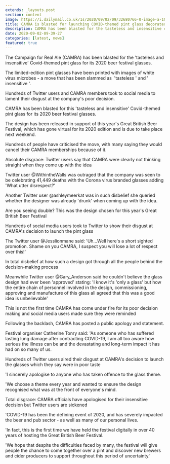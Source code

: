 ```yaml
---
extends: _layouts.post
section: content
image: https://i.dailymail.co.uk/1s/2020/09/02/09/32680766-0-image-a-10_1599035003085.jpg 
title: CAMRA is blasted for launching COVID-themed pint glass decorated 
description: CAMRA has been blasted for the tasteless and insensitive covid-themed pint glass for its 2020 beer festival glasses.The pint glasses have been printed with images of white virus microbes. 
date: 2020-09-02-09-39-27 
categories: [latest, news] 
featured: true 
--- 
```

The Campaign for Real Ale (CAMRA) has been blasted for the 'tasteless and insensitive' Covid-themed pint glass for its 2020 beer festival glasses.  

The limited-edition pint glasses have been printed with images of white virus microbes - a move that has been slammed as  'tasteless ' and ' insensitive '.

Hundreds of Twitter users and CAMRA members took to social media to lament their disgust at the company's poor decision.

CAMRA has been blasted for this 'tasteless and insensitive' Covid-themed pint glass for its 2020 beer festival glasses.

The design has been released in support of this year's Great British Beer Festival, which has gone virtual for its 2020 edition and is due to take place next weekend.

Hundreds of people have criticised the move, with many saying they would cancel their CAMRA memberships because of it. 

Absolute disgrace: Twitter users say that CAMRA were clearly not thinking straight when they come up with the idea

Twitter user @WithintheWalls was outraged that the company was seen to be celebrating 41,449 deaths with the Corona virus branded glasses adding 'What utter disrespect?'

Another Twitter user @ashleymeerkat was in such disbelief she queried whether the designer was already 'drunk' when coming up with the idea.

Are you seeing double? This was the design chosen for this year's Great British Beer Festival

Hundreds of social media users took to Twitter to show their disgust at CAMRA's decision to launch the pint glass

The Twitter user @Jesslionmane said: 'Uh...Well here's a short sighted promotion. Shame on you CAMRA, I suspect you will lose a lot of respect over this!'

In total disbelief at how such a design got through all the people behind the decision-making process

Meanwhile Twitter user @Gary_Anderson said he couldn't believe the glass design had ever been 'approved' stating: 'I know it's 'only a glass' but how the entire chain of personnel involved in the design, commissioning, approving and manufacture of this glass all agreed that this was a good idea is unbelievable'

This is not the first time CAMRA has come under fire for its poor decision making and social media users made sure they were reminded

Following the backlash, CAMRA has posted a public apology and statement.

Festival organiser Catherine Tonry said: 'As someone who has suffered lasting lung damage after contracting COVID-19, I am all too aware how serious the illness can be and the devastating and long-term impact it has had on so many of us.

Hundreds of Twitter users aired their disgust at CAMRA's decision to launch the glasses which they say were in poor taste

'I sincerely apologise to anyone who has taken offence to the glass theme.

'We choose a theme every year and wanted to ensure the design recognised what was at the front of everyone's mind.

Total disgrace: CAMRA officials have apologised for their insensitive decision but Twitter users are sickened

'COVID-19 has been the defining event of 2020, and has severely impacted the beer and pub sector - as well as many of our personal lives.

'In fact, this is the first time we have held the festival digitally in over 40 years of hosting the Great British Beer Festival.

'We hope that despite the difficulties faced by many, the festival will give people the chance to come together over a pint and discover new brewers and cider producers to support throughout this period of uncertainty.'


